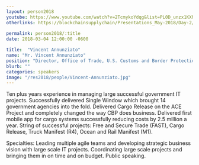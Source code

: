 ```yaml
---
layout: person2018
youtube: https://www.youtube.com/watch?v=2TcmykoYdqg&list=PL0D_unzx1KXhvrIzPl1j0mrihgq44nGOh&index=20&t=0s
otherlinks: https://blockchainsupplychain/Presentations_May-2018/Day-2/14_U.S.-Customs-and-Border-Protection-Office-of-Trade-Transformation_Vincent-Annunziato_XChain2_May-2018_Houston.TX.pdf
      
permalink: person2018/:title
date: 2018-03-04 12:00:00 -0600

title:  "Vincent Annunziato"
name: "Mr. Vincent Annunziato"
position: "Director, Office of Trade, U.S. Customs and Border Protection"
blurb: ""
categories: speakers
image: "/res2018/people/Vincent-Annunziato.jpg"
---
```


Ten plus years experience in managing large successful government IT projects. Successfully delivered Single Window which brought 14 government agencies into the fold. Delivered Cargo Release on the ACE Project and completely changed the way CBP does business. Delivered first mobile app for cargo systems successfully reducing costs by 2.5 million a year. String of successful projects: Free and Secure Trade (FAST), Cargo Release, Truck Manifest (R4), Ocean and Rail Manifest (M1). 

Specialties: Leading multiple agile teams and developing strategic business vision with large scale IT projects. Coordinating large scale projects and bringing them in on time and on budget. Public speaking.
